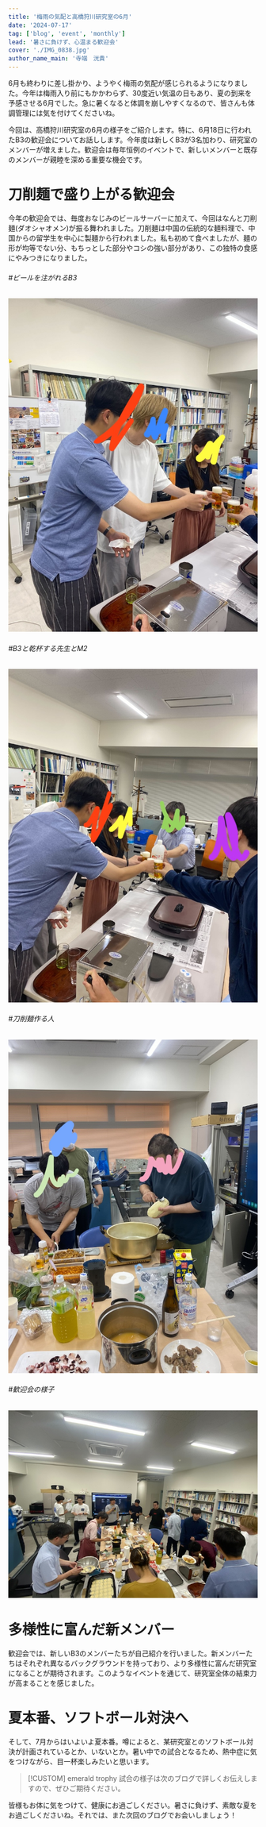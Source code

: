 ```yaml
---
title: '梅雨の気配と高橋狩川研究室の6月'
date: '2024-07-17'
tag: ['blog', 'event', 'monthly']
lead: '暑さに負けず、心温まる歓迎会'
cover: './IMG_0838.jpg'
author_name_main: '寺端　洸貴'
---
```


6月も終わりに差し掛かり、ようやく梅雨の気配が感じられるようになりました。今年は梅雨入り前にもかかわらず、30度近い気温の日もあり、夏の到来を予感させる6月でした。急に暑くなると体調を崩しやすくなるので、皆さんも体調管理には気を付けてくださいね。

今回は、高橋狩川研究室の6月の様子をご紹介します。特に、6月18日に行われたB3の歓迎会についてお話しします。今年度は新しくB3が3名加わり、研究室のメンバーが増えました。歓迎会は毎年恒例のイベントで、新しいメンバーと既存のメンバーが親睦を深める重要な機会です。

# 刀削麺で盛り上がる歓迎会

今年の歓迎会では、毎度おなじみのビールサーバーに加えて、今回はなんと刀削麺(ダオシャオメン)が振る舞われました。刀削麺は中国の伝統的な麺料理で、中国からの留学生を中心に製麺から行われました。私も初めて食べましたが、麺の形が均等でない分、もちっとした部分やコシの強い部分があり、この独特の食感にやみつきになりました。

###### #ビールを注がれるB3
![ビール注がれるB3](./IMG_0836.jpg)
###### #B3と乾杯する先生とM2
![B3と乾杯する准教授](./IMG_0837.jpg)
###### #刀削麺作る人
![刀削麺作る人](./IMG_0840.jpg)
###### #歓迎会の様子
![全体図](./IMG_0838.jpg)

# 多様性に富んだ新メンバー

歓迎会では、新しいB3のメンバーたちが自己紹介を行いました。新メンバーたちはそれぞれ異なるバックグラウンドを持っており、より多様性に富んだ研究室になることが期待されます。このようなイベントを通じて、研究室全体の結束力が高まることを感じました。

# 夏本番、ソフトボール対決へ

そして、7月からはいよいよ夏本番。噂によると、某研究室とのソフトボール対決が計画されているとか、いないとか。暑い中での試合となるため、熱中症に気をつけながら、目一杯楽しみたいと思います。
<!-- [!CUSTOM] [色] [アイコン] [タイトル] -->
> [!CUSTOM] emerald trophy
> 試合の様子は次のブログで詳しくお伝えしますので、ぜひご期待ください。


皆様もお体に気をつけて、健康にお過ごしください。暑さに負けず、素敵な夏をお過ごしくださいね。それでは、また次回のブログでお会いしましょう！